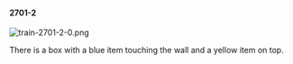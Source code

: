#### 2701-2
![train-2701-2-0.png](https://github.com/lil-lab/nlvr/raw/master/nlvr/train/images/66/train-2701-2-0.png "train-2701-2-0.png")

There is a box with a blue item touching the wall and a yellow item on top.